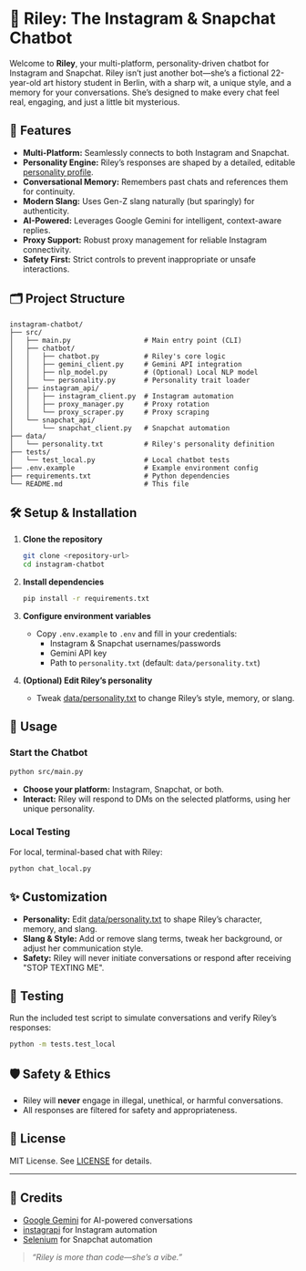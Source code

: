 # 🤖 Riley: The Instagram & Snapchat Chatbot

Welcome to **Riley**, your multi-platform, personality-driven chatbot for Instagram and Snapchat. Riley isn’t just another bot—she’s a fictional 22-year-old art history student in Berlin, with a sharp wit, a unique style, and a memory for your conversations. She’s designed to make every chat feel real, engaging, and just a little bit mysterious.


## 🚀 Features

- **Multi-Platform:** Seamlessly connects to both Instagram and Snapchat.
- **Personality Engine:** Riley’s responses are shaped by a detailed, editable [personality profile](data/personality.txt).
- **Conversational Memory:** Remembers past chats and references them for continuity.
- **Modern Slang:** Uses Gen-Z slang naturally (but sparingly) for authenticity.
- **AI-Powered:** Leverages Google Gemini for intelligent, context-aware replies.
- **Proxy Support:** Robust proxy management for reliable Instagram connectivity.
- **Safety First:** Strict controls to prevent inappropriate or unsafe interactions.


## 🗂️ Project Structure

```
instagram-chatbot/
├── src/
│   ├── main.py                  # Main entry point (CLI)
│   ├── chatbot/
│   │   ├── chatbot.py           # Riley's core logic
│   │   ├── gemini_client.py     # Gemini API integration
│   │   ├── nlp_model.py         # (Optional) Local NLP model
│   │   └── personality.py       # Personality trait loader
│   ├── instagram_api/
│   │   ├── instagram_client.py  # Instagram automation
│   │   ├── proxy_manager.py     # Proxy rotation
│   │   └── proxy_scraper.py     # Proxy scraping
│   └── snapchat_api/
│       └── snapchat_client.py   # Snapchat automation
├── data/
│   └── personality.txt          # Riley's personality definition
├── tests/
│   └── test_local.py            # Local chatbot tests
├── .env.example                 # Example environment config
├── requirements.txt             # Python dependencies
└── README.md                    # This file
```


## 🛠️ Setup & Installation

1. **Clone the repository**
   ```sh
   git clone <repository-url>
   cd instagram-chatbot
   ```

2. **Install dependencies**
   ```sh
   pip install -r requirements.txt
   ```

3. **Configure environment variables**
   - Copy `.env.example` to `.env` and fill in your credentials:
     - Instagram & Snapchat usernames/passwords
     - Gemini API key
     - Path to `personality.txt` (default: `data/personality.txt`)

4. **(Optional) Edit Riley’s personality**
   - Tweak [data/personality.txt](data/personality.txt) to change Riley’s style, memory, or slang.


## 💬 Usage

### Start the Chatbot

```sh
python src/main.py
```

- **Choose your platform:** Instagram, Snapchat, or both.
- **Interact:** Riley will respond to DMs on the selected platforms, using her unique personality.

### Local Testing

For local, terminal-based chat with Riley:

```sh
python chat_local.py
```

## ✨ Customization

- **Personality:** Edit [data/personality.txt](data/personality.txt) to shape Riley’s character, memory, and slang.
- **Slang & Style:** Add or remove slang terms, tweak her background, or adjust her communication style.
- **Safety:** Riley will never initiate conversations or respond after receiving "STOP TEXTING ME".

## 🧪 Testing

Run the included test script to simulate conversations and verify Riley’s responses:

```sh
python -m tests.test_local
```

## 🛡️ Safety & Ethics

- Riley will **never** engage in illegal, unethical, or harmful conversations.
- All responses are filtered for safety and appropriateness.

## 📄 License

MIT License. See [LICENSE](LICENSE) for details.

---

## 🙏 Credits

- [Google Gemini](https://ai.google.dev/) for AI-powered conversations
- [instagrapi](https://github.com/adw0rd/instagrapi) for Instagram automation
- [Selenium](https://www.selenium.dev/) for Snapchat automation

> _“Riley is more than code—she’s a vibe.”_